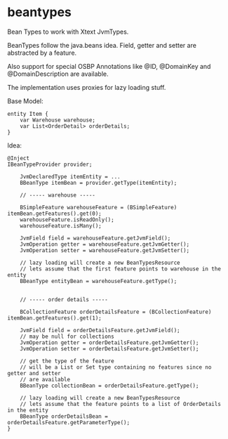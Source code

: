 # beantypes
Bean Types to work with Xtext JvmTypes.

BeanTypes follow the java.beans idea. Field, getter and setter are abstracted by a feature.

Also support for special OSBP Annotations like @ID, @DomainKey and @DomainDescription are available.

The implementation uses proxies for lazy loading stuff.


Base Model:
```
entity Item {
	var Warehouse warehouse;
	var List<OrderDetail> orderDetails;
}

```


Idea:
```
@Inject
IBeanTypeProvider provider;

	JvmDeclaredType itemEntity = ...
	BBeanType itemBean = provider.getType(itemEntity);

	// ----- warehouse -----

	BSimpleFeature warehouseFeature = (BSimpleFeature) itemBean.getFeatures().get(0);
	warehouseFeature.isReadOnly();
	warehouseFeature.isMany();

	JvmField field = warehouseFeature.getJvmField();
	JvmOperation getter = warehouseFeature.getJvmGetter();
	JvmOperation setter = warehouseFeature.getJvmSetter();
	
	// lazy loading will create a new BeanTypesResource
	// lets assume that the first feature points to warehouse in the entity
	BBeanType entityBean = warehouseFeature.getType();


	// ----- order details -----

	BCollectionFeature orderDetailsFeature = (BCollectionFeature) itemBean.getFeatures().get(1);
	
	JvmField field = orderDetailsFeature.getJvmField();
	// may be null for collections
	JvmOperation getter = orderDetailsFeature.getJvmGetter();
	JvmOperation setter = orderDetailsFeature.getJvmSetter();
	
	// get the type of the feature
	// will be a List or Set type containing no features since no getter and setter
	// are available
	BBeanType collectionBean = orderDetailsFeature.getType();
	
	// lazy loading will create a new BeanTypesResource
	// lets assume that the feature points to a list of OrderDetails in the entity
	BBeanType orderDetailsBean = orderDetailsFeature.getParameterType();
}
```
